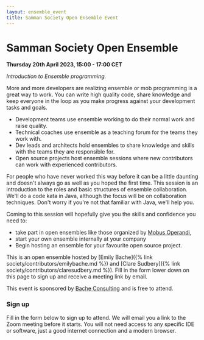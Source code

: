 ```yaml
---
layout: ensemble_event
title: Samman Society Open Ensemble Event
---
```


# Samman Society Open Ensemble

**Thursday 20th April 2023, 15:00 - 17:00 CET**

_Introduction to Ensemble programming._

More and more developers are realizing ensemble or mob programming is a great way to work. You can write high quality code, share knowledge and keep everyone in the loop as you make progress against your development tasks and goals.

* Development teams use ensemble working to do their normal work and raise quality.
* Technical coaches use ensemble as a teaching forum for the teams they work with.
* Dev leads and architects hold ensembles to share knowledge and skills with the teams they are responsible for.
* Open source projects host ensemble sessions where new contributors can work with experienced contributors.

For people who have never worked this way before it can be a little daunting and doesn't always go as well as you hoped the first time. This session is an introduction to the roles and basic structures of ensemble collaboration. We'll do a code kata in Java, although the focus will be on collaboration techniques. Don't worry if you're not that familiar with Java, we'll help you.

Coming to this session will hopefully give you the skills and confidence you need to:

* take part in open ensembles like those organized by [Mobus Operandi](https://mobusoperandi.com/), 
* start your own ensemble internally at your company 
* Begin hosting an ensemble for your favourite open source project. 

This is an open ensemble hosted by [Emily Bache]({% link
society/contributors/emilybache.md %}) and [Clare Sudbery]({% link
society/contributors/claresudbery.md %}). Fill in the form lower down on this page to sign up and receive a meeting link by email.

This event is sponsored by [Bache Consulting](http://bacheconsulting.com) and is free to attend.

### Sign up
Fill in the form below to sign up to attend. We will email you a link to the Zoom meeting before it starts. You will not need access to any specific IDE or software, just a good internet connection and a modern browser.
